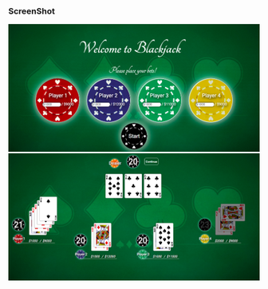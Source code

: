 ### ScreenShot
![Alt text](/screenShot/screenShot1.png?raw=true "ScreenShot1")
![Alt text](/screenShot/screenShot2.png?raw=true "ScreenShot2")